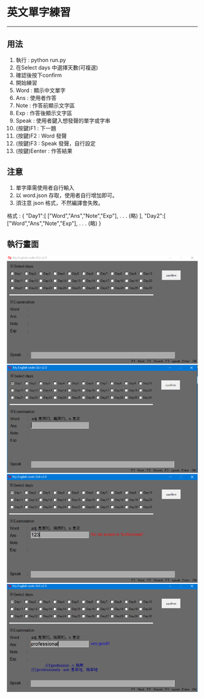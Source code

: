 # 英文單字練習
___
## 用法
1. 執行 : python run.py
2. 在Select days 中選擇天數(可複選)
3. 確認後按下confirm
4. 開始練習
5. Word  : 顯示中文單字 
6. Ans   : 使用者作答
7. Note  : 作答前顯示文字區
8. Exp   : 作答後顯示文字區
9. Speak : 使用者鍵入想發聲的單字或字串
10. (按鍵)F1 : 下一題
11. (按鍵)F2 : Word 發聲
12. (按鍵)F3 : Speak 發聲，自行設定
13. (按鍵)Eenter : 作答結果

## 注意
1. 單字庫需使用者自行輸入
2. 以 word.json 存取，使用者自行增加即可。
3. 須注意 json 格式，不然編譯會失敗。

格式 : 
{
	"Day1":[
		["Word","Ans","Note","Exp"],
		.
		.
		.
		(略)
	],
	"Day2":[
		["Word","Ans","Note","Exp"],
	.
	.
	.
	(略)
}

## 執行畫面
![](1.PNG)
![](2.PNG)
![](3.PNG)
![](4.PNG)